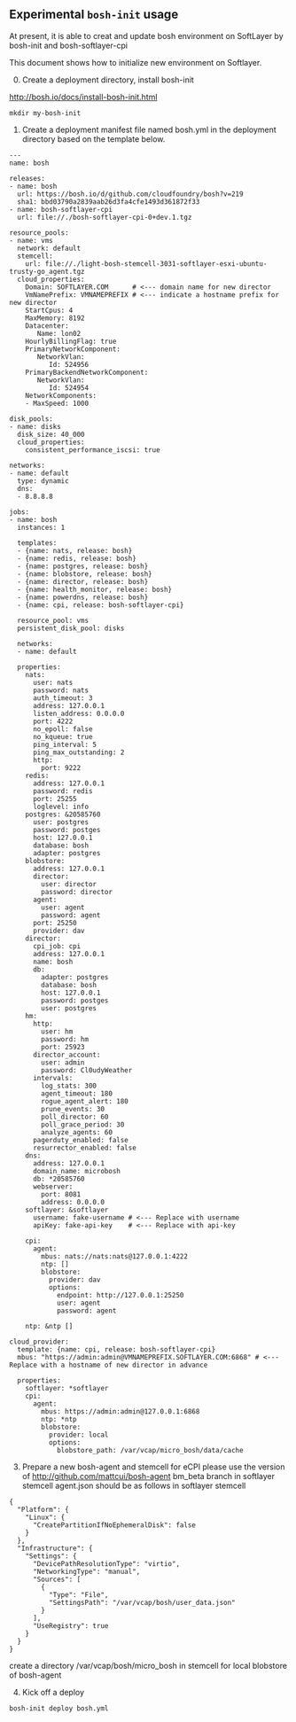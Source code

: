 ## Experimental `bosh-init` usage

At present, it is able to creat and update bosh environment on SoftLayer by bosh-init and bosh-softlayer-cpi

This document shows how to initialize new environment on Softlayer.

0. Create a deployment directory, install bosh-init

http://bosh.io/docs/install-bosh-init.html

```
mkdir my-bosh-init
```

1. Create a deployment manifest file named bosh.yml in the deployment directory based on the template below.

```
---
name: bosh

releases:
- name: bosh
  url: https://bosh.io/d/github.com/cloudfoundry/bosh?v=219
  sha1: bbd03790a2839aab26d3fa4cfe1493d361872f33
- name: bosh-softlayer-cpi
  url: file://./bosh-softlayer-cpi-0+dev.1.tgz

resource_pools:
- name: vms
  network: default
  stemcell:
    url: file://./light-bosh-stemcell-3031-softlayer-esxi-ubuntu-trusty-go_agent.tgz
  cloud_properties:
    Domain: SOFTLAYER.COM      # <--- domain name for new director
    VmNamePrefix: VMNAMEPREFIX # <--- indicate a hostname prefix for new director
    StartCpus: 4
    MaxMemory: 8192
    Datacenter:
       Name: lon02
    HourlyBillingFlag: true
    PrimaryNetworkComponent:
       NetworkVlan:
          Id: 524956
    PrimaryBackendNetworkComponent:
       NetworkVlan:
          Id: 524954
    NetworkComponents:
    - MaxSpeed: 1000

disk_pools:
- name: disks
  disk_size: 40_000
  cloud_properties:
    consistent_performance_iscsi: true

networks:
- name: default
  type: dynamic
  dns:
  - 8.8.8.8
  
jobs:
- name: bosh
  instances: 1

  templates:
  - {name: nats, release: bosh}
  - {name: redis, release: bosh}
  - {name: postgres, release: bosh}
  - {name: blobstore, release: bosh}
  - {name: director, release: bosh}
  - {name: health_monitor, release: bosh}
  - {name: powerdns, release: bosh}
  - {name: cpi, release: bosh-softlayer-cpi}

  resource_pool: vms
  persistent_disk_pool: disks

  networks:
  - name: default

  properties:
    nats:
      user: nats
      password: nats
      auth_timeout: 3
      address: 127.0.0.1
      listen_address: 0.0.0.0
      port: 4222
      no_epoll: false
      no_kqueue: true
      ping_interval: 5
      ping_max_outstanding: 2
      http:
        port: 9222
    redis:
      address: 127.0.0.1
      password: redis
      port: 25255
      loglevel: info
    postgres: &20585760
      user: postgres
      password: postges
      host: 127.0.0.1
      database: bosh
      adapter: postgres
    blobstore:
      address: 127.0.0.1
      director:
        user: director
        password: director
      agent:
        user: agent
        password: agent
      port: 25250
      provider: dav
    director:
      cpi_job: cpi
      address: 127.0.0.1
      name: bosh
      db:
        adapter: postgres
        database: bosh
        host: 127.0.0.1
        password: postges
        user: postgres
    hm:
      http:
        user: hm
        password: hm
        port: 25923
      director_account:
        user: admin
        password: Cl0udyWeather
      intervals:
        log_stats: 300
        agent_timeout: 180
        rogue_agent_alert: 180
        prune_events: 30
        poll_director: 60
        poll_grace_period: 30
        analyze_agents: 60
      pagerduty_enabled: false
      resurrector_enabled: false
    dns:
      address: 127.0.0.1
      domain_name: microbosh
      db: *20585760
      webserver:
        port: 8081
        address: 0.0.0.0
    softlayer: &softlayer
      username: fake-username # <--- Replace with username
      apiKey: fake-api-key    # <--- Replace with api-key

    cpi:
      agent:
        mbus: nats://nats:nats@127.0.0.1:4222
        ntp: []
        blobstore:
          provider: dav
          options:
            endpoint: http://127.0.0.1:25250
            user: agent
            password: agent

    ntp: &ntp []

cloud_provider:
  template: {name: cpi, release: bosh-softlayer-cpi}
  mbus: "https://admin:admin@VMNAMEPREFIX.SOFTLAYER.COM:6868" # <--- Replace with a hostname of new director in advance

  properties:
    softlayer: *softlayer
    cpi:
      agent:
        mbus: https://admin:admin@127.0.0.1:6868
        ntp: *ntp
        blobstore:
          provider: local
          options:
            blobstore_path: /var/vcap/micro_bosh/data/cache
```
3. Prepare a new bosh-agent and stemcell for eCPI
   please use the version of http://github.com/mattcui/bosh-agent bm_beta branch in softlayer stemcell
   agent.json should be as follows in softlayer stemcell

```    
{
  "Platform": {
    "Linux": {
      "CreatePartitionIfNoEphemeralDisk": false
    }
  },
  "Infrastructure": {
    "Settings": {
      "DevicePathResolutionType": "virtio",
      "NetworkingType": "manual",
      "Sources": [
        {
          "Type": "File",
          "SettingsPath": "/var/vcap/bosh/user_data.json"
        }
      ],
      "UseRegistry": true
    }
  }
} 
```
 create a directory /var/vcap/bosh/micro_bosh in stemcell for local blobstore of bosh-agent

4. Kick off a deploy

```
bosh-init deploy bosh.yml
```
